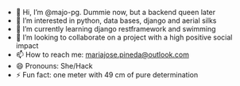 - 👋 Hi, I’m @majo-pg. Dummie now, but a backend queen later 
- 👀 I’m interested in python, data bases, django and aerial silks 
- 🌱 I’m currently learning django restframework and swimming
- 💞️ I’m looking to collaborate on a project with a high positive social impact 
- 📫 How to reach me: mariajose.pineda@outlook.com
- 😄 Pronouns: She/Hack
- ⚡ Fun fact: one meter with 49 cm of pure determination

<!---
majo-pg/majo-pg is a ✨ special ✨ repository because its `README.md` (this file) appears on your GitHub profile.
You can click the Preview link to take a look at your changes.
--->
